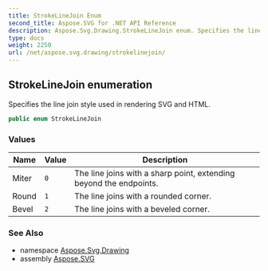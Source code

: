 ```yaml
---
title: StrokeLineJoin Enum
second_title: Aspose.SVG for .NET API Reference
description: Aspose.Svg.Drawing.StrokeLineJoin enum. Specifies the line join style used in rendering SVG and HTML
type: docs
weight: 2250
url: /net/aspose.svg.drawing/strokelinejoin/
---
```

## StrokeLineJoin enumeration

Specifies the line join style used in rendering SVG and HTML.

```csharp
public enum StrokeLineJoin
```

### Values

| Name | Value | Description |
| --- | --- | --- |
| Miter | `0` | The line joins with a sharp point, extending beyond the endpoints. |
| Round | `1` | The line joins with a rounded corner. |
| Bevel | `2` | The line joins with a beveled corner. |

### See Also

* namespace [Aspose.Svg.Drawing](../../aspose.svg.drawing/)
* assembly [Aspose.SVG](../../)
